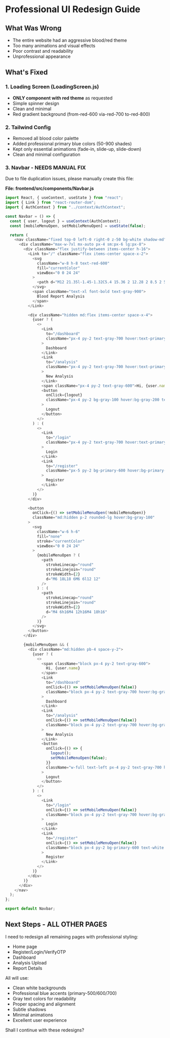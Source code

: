 # Professional UI Redesign Guide

## What Was Wrong

- The entire website had an aggressive blood/red theme
- Too many animations and visual effects
- Poor contrast and readability
- Unprofessional appearance

## What's Fixed

### 1. Loading Screen (LoadingScreen.js)

- **ONLY component with red theme** as requested
- Simple spinner design
- Clean and minimal
- Red gradient background (from-red-600 via-red-700 to-red-800)

### 2. Tailwind Config

- Removed all blood color palette
- Added professional primary blue colors (50-900 shades)
- Kept only essential animations (fade-in, slide-up, slide-down)
- Clean and minimal configuration

### 3. Navbar - **NEEDS MANUAL FIX**

Due to file duplication issues, please manually create this file:

**File: frontend/src/components/Navbar.js**

```javascript
import React, { useContext, useState } from "react";
import { Link } from "react-router-dom";
import { AuthContext } from "../context/AuthContext";

const Navbar = () => {
  const { user, logout } = useContext(AuthContext);
  const [mobileMenuOpen, setMobileMenuOpen] = useState(false);

  return (
    <nav className="fixed top-0 left-0 right-0 z-50 bg-white shadow-md">
      <div className="max-w-7xl mx-auto px-4 sm:px-6 lg:px-8">
        <div className="flex justify-between items-center h-16">
          <Link to="/" className="flex items-center space-x-2">
            <svg
              className="w-8 h-8 text-red-600"
              fill="currentColor"
              viewBox="0 0 24 24"
            >
              <path d="M12 21.35l-1.45-1.32C5.4 15.36 2 12.28 2 8.5 2 5.42 4.42 3 7.5 3c1.74 0 3.41.81 4.5 2.09C13.09 3.81 14.76 3 16.5 3 19.58 3 22 5.42 22 8.5c0 3.78-3.4 6.86-8.55 11.54L12 21.35z" />
            </svg>
            <span className="text-xl font-bold text-gray-900">
              Blood Report Analysis
            </span>
          </Link>

          <div className="hidden md:flex items-center space-x-4">
            {user ? (
              <>
                <Link
                  to="/dashboard"
                  className="px-4 py-2 text-gray-700 hover:text-primary-600 font-medium transition-colors"
                >
                  Dashboard
                </Link>
                <Link
                  to="/analysis"
                  className="px-4 py-2 text-gray-700 hover:text-primary-600 font-medium transition-colors"
                >
                  New Analysis
                </Link>
                <span className="px-4 py-2 text-gray-600">Hi, {user.name}</span>
                <button
                  onClick={logout}
                  className="px-4 py-2 bg-gray-100 hover:bg-gray-200 text-gray-700 font-medium rounded-lg transition-colors"
                >
                  Logout
                </button>
              </>
            ) : (
              <>
                <Link
                  to="/login"
                  className="px-4 py-2 text-gray-700 hover:text-primary-600 font-medium transition-colors"
                >
                  Login
                </Link>
                <Link
                  to="/register"
                  className="px-5 py-2 bg-primary-600 hover:bg-primary-700 text-white font-medium rounded-lg transition-colors"
                >
                  Register
                </Link>
              </>
            )}
          </div>

          <button
            onClick={() => setMobileMenuOpen(!mobileMenuOpen)}
            className="md:hidden p-2 rounded-lg hover:bg-gray-100"
          >
            <svg
              className="w-6 h-6"
              fill="none"
              stroke="currentColor"
              viewBox="0 0 24 24"
            >
              {mobileMenuOpen ? (
                <path
                  strokeLinecap="round"
                  strokeLinejoin="round"
                  strokeWidth={2}
                  d="M6 18L18 6M6 6l12 12"
                />
              ) : (
                <path
                  strokeLinecap="round"
                  strokeLinejoin="round"
                  strokeWidth={2}
                  d="M4 6h16M4 12h16M4 18h16"
                />
              )}
            </svg>
          </button>
        </div>

        {mobileMenuOpen && (
          <div className="md:hidden pb-4 space-y-2">
            {user ? (
              <>
                <span className="block px-4 py-2 text-gray-600">
                  Hi, {user.name}
                </span>
                <Link
                  to="/dashboard"
                  onClick={() => setMobileMenuOpen(false)}
                  className="block px-4 py-2 text-gray-700 hover:bg-gray-50 rounded-lg"
                >
                  Dashboard
                </Link>
                <Link
                  to="/analysis"
                  onClick={() => setMobileMenuOpen(false)}
                  className="block px-4 py-2 text-gray-700 hover:bg-gray-50 rounded-lg"
                >
                  New Analysis
                </Link>
                <button
                  onClick={() => {
                    logout();
                    setMobileMenuOpen(false);
                  }}
                  className="w-full text-left px-4 py-2 text-gray-700 hover:bg-gray-50 rounded-lg"
                >
                  Logout
                </button>
              </>
            ) : (
              <>
                <Link
                  to="/login"
                  onClick={() => setMobileMenuOpen(false)}
                  className="block px-4 py-2 text-gray-700 hover:bg-gray-50 rounded-lg"
                >
                  Login
                </Link>
                <Link
                  to="/register"
                  onClick={() => setMobileMenuOpen(false)}
                  className="block px-4 py-2 bg-primary-600 text-white hover:bg-primary-700 rounded-lg text-center"
                >
                  Register
                </Link>
              </>
            )}
          </div>
        )}
      </div>
    </nav>
  );
};

export default Navbar;
```

## Next Steps - ALL OTHER PAGES

I need to redesign all remaining pages with professional styling:

- Home page
- Register/Login/VerifyOTP
- Dashboard
- Analysis Upload
- Report Details

All will use:

- Clean white backgrounds
- Professional blue accents (primary-500/600/700)
- Gray text colors for readability
- Proper spacing and alignment
- Subtle shadows
- Minimal animations
- Excellent user experience

Shall I continue with these redesigns?
